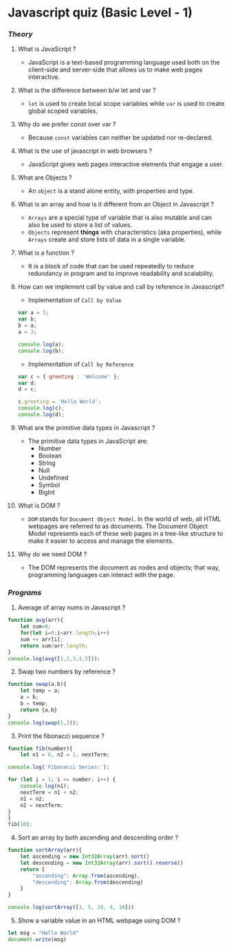 # Javascript quiz  (Basic Level - 1)
### _**Theory**_

1. What is JavaScript ?
    * JavaScript is a text-based programming language used both on the client-side and server-side that allows us to make web pages interactive.

2. What is the difference between b/w let and var ?
    * `let` is used to create local scope variables while `var` is used to create global scoped variables.
3. Why do we prefer const over var ?
    * Because `const` variables can neither be updated nor re-declared.
4. What is the use of javascript in web browsers ?
    * JavaScript gives web pages interactive elements that engage a user.
5. What are Objects ?
    * An `object` is a stand alone entity, with properties and type.
6. What is an array and how is it different from an Object in Javascript ?
    * `Arrays` are a special type of variable that is also mutable and can also be used to store a list of values.
    * `Objects` represent **things** with characteristics (aka properties), while `Arrays` create and store lists of data in a single variable.
7. What is a function ?
    * It is a block of code that can be used repeatedly to reduce redundancy in program and to improve readability and scalability.
8. How can we implement call by value and call by reference in Javascript?
    * Implementation of `Call by Value`
    ```Javascript
	var a = 5;
	var b;
	b = a;
	a = 3;
    
	console.log(a);
	console.log(b);
    ```
    * Implementation of `Call by Reference`
    ```Javascript
	var c = { greeting : 'Welcome' };
	var d;
	d = c;

	c.greeting = 'Hello World';
	console.log(c);
	console.log(d);
    ```
9. What are the primitive data types in Javascript ?
    * The primitive data types in JavaScript are:
        * Number
        * Boolean
        * String
        * Null
        * Undefined
        * Symbol
        * BigInt
10. What is DOM ?
    * `DOM` stands for `Document Object Model`. In the world of web, all HTML webpages are referred to as documents. The Document Object Model represents each of these web pages in a tree-like structure to make it easier to access and manage the elements.
11. Why do we need DOM ?
    * The DOM represents the document as nodes and objects; that way, programming languages can interact with the page.
### _**Programs**_
1. Average of array nums in Javascript ?
```Javascript
function avg(arr){
    let sum=0;
    for(let i=0;i<arr.length;i++)
    sum += arr[i];
    return sum/arr.length;
}
console.log(avg([1,2,3,4,5]));
```
2. Swap two numbers by reference ?
```Javascript
function swap(a,b){
    let temp = a;
    a = b;
    b = temp;
    return {a,b}
}
console.log(swap(1,2));
```
3. Print the fibonacci sequence ?
```Javascript
function fib(number){
    let n1 = 0, n2 = 1, nextTerm;

console.log('Fibonacci Series:');

for (let i = 1; i <= number; i++) {
    console.log(n1);
    nextTerm = n1 + n2;
    n1 = n2;
    n2 = nextTerm;
}
}
fib(10);
```
4. Sort an array by both ascending and descending order ?
```Javascript
function sortArray(arr){
	let ascending = new Int32Array(arr).sort()
	let descending = new Int32Array(arr).sort().reverse()
	return {
		"ascending": Array.from(ascending),
		"descending": Array.from(descending)
	}
}

console.log(sortArray([3, 5, 29, 4, 10]))
```
5. Show a variable value in an HTML webpage using DOM ?
```Javascript
let msg = "Hello World"
document.write(msg)
```